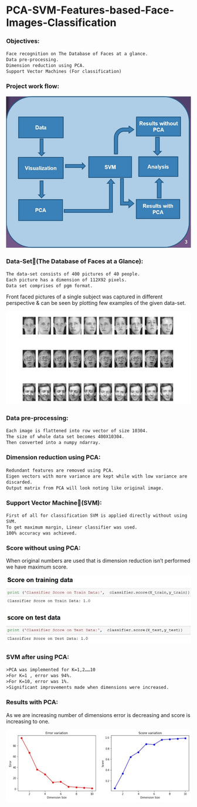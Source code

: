 # PCA-SVM-Features-based-Face-Images-Classification

### Objectives:

    Face recognition on The Database of Faces at a glance.
    Data pre-processing.
    Dimension reduction using PCA.
    Support Vector Machines (For classification)

### Project work flow:

![Work Flow](pics_for_presentation/Work_Flow.JPG)

### Data-Set(The Database of Faces at a Glance):

    The data-set consists of 400 pictures of 40 people.
    Each picture has a dimension of 112X92 pixels.
    Data set comprises of pgm format.


Front faced pictures of a single subject was captured in different perspective & can be seen by plotting few examples of the given data-set. 

![sample](pics_for_presentation/sample.jpg)

### Data pre-processing:

    Each image is flattened into row vector of size 10304.
    The size of whole data set becomes 400X10304.
    Then converted into a numpy ndarray.

### Dimension reduction using PCA:

    Redundant features are removed using PCA.
    Eigen vectors with more variance are kept while with low variance are discarded. 
    Output matrix from PCA will look noting like original image.

### Support Vector Machine(SVM):

    First of all for classification SVM is applied directly without using SVM.
    To get maximum margin, Linear classifier was used.
    100% accuracy was achieved.

### Score without using PCA:

When original numbers are used that is dimension reduction isn’t performed we have maximum score.

![score without pca](pics_for_presentation/score_Without_pca.jpg)

### SVM after using PCA:

    >PCA was implemented for K=1,2……10
    >For K=1 , error was 94%.
    >For K=10, error was 1%.
    >Significant improvements made when dimensions were increased.

### Results with PCA:
As we are increasing number of dimensions error is decreasing and score is increasing to one.

![Result with Pca](pics_for_presentation/result_With_pca.jpg)


  
